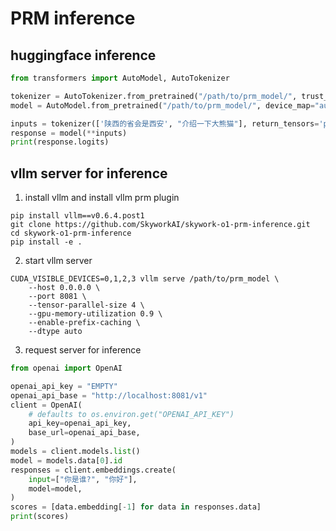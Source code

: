 # PRM inference

## huggingface inference

```python
from transformers import AutoModel, AutoTokenizer

tokenizer = AutoTokenizer.from_pretrained("/path/to/prm_model/", trust_remote_code=True)
model = AutoModel.from_pretrained("/path/to/prm_model/", device_map="auto", trust_remote_code=True).eval()

inputs = tokenizer(['陕西的省会是西安', "介绍一下大熊猫"], return_tensors='pt', padding=True).to(model.device)
response = model(**inputs)
print(response.logits)
```

## vllm server for inference

1. install vllm and install vllm prm plugin
```shell
pip install vllm==v0.6.4.post1
git clone https://github.com/SkyworkAI/skywork-o1-prm-inference.git
cd skywork-o1-prm-inference
pip install -e .
```

2. start vllm server
```shell
CUDA_VISIBLE_DEVICES=0,1,2,3 vllm serve /path/to/prm_model \
    --host 0.0.0.0 \
    --port 8081 \
    --tensor-parallel-size 4 \
    --gpu-memory-utilization 0.9 \
    --enable-prefix-caching \
    --dtype auto
```

3. request server for inference

```python
from openai import OpenAI

openai_api_key = "EMPTY"
openai_api_base = "http://localhost:8081/v1"
client = OpenAI(
    # defaults to os.environ.get("OPENAI_API_KEY")
    api_key=openai_api_key,
    base_url=openai_api_base,
)
models = client.models.list()
model = models.data[0].id
responses = client.embeddings.create(
    input=["你是谁?", "你好"],
    model=model,
)
scores = [data.embedding[-1] for data in responses.data]
print(scores)
```